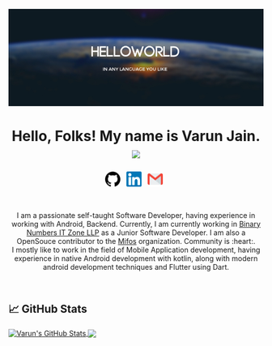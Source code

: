 <p align="center"><img src="https://github.com/varsvat/varsvat/blob/main/helloworldimage/46479049-d8a9c400-c80b-11e8-92a1-89fc10701f4a.jpg" alt="Hello world"></p>
<h1 align="center">Hello, Folks! My name is Varun Jain. <img src="https://media.giphy.com/media/hvRJCLFzcasrR4ia7z/giphy.gif" width="30px"></h1>
<p align="center">
<a href="https://github.com/varsvat"><img height="30" src="https://github.com/varsvat/varsvat/blob/main/icon/github.svg"></a>&nbsp;&nbsp;
<a href="https://www.linkedin.com/in/the-varun-jain/"><img height="30" src="https://github.com/varsvat/varsvat/blob/main/icon/linkedin.svg"></a>&nbsp;&nbsp;
<a href = "mailto: varunsanjeevjain@gmail.com"><img height="30" src="https://github.com/varsvat/varsvat/blob/main/icon/gmail.svg"></a>&nbsp;&nbsp;
</p>
<br>
<p align="center">I am a passionate self-taught Software Developer, having experience in working with Android, Backend. Currently, I am currently working in <a href="https://binarynumbers.io/">Binary Numbers IT Zone LLP</a> as a Junior Software Developer. I am also a OpenSouce contributor to the <a href="https://mifos.org/">Mifos</a> organization. Community is :heart:.  
<br>
 I mostly like to work in the field of Mobile Application development, having experience in native Android development with kotlin, along with modern android development techniques and Flutter using Dart.
</p>
<br>

## &#x1f4c8; GitHub Stats

<a href="https://github.com/varsvat/">
  <img align="center" src="https://github-readme-stats.vercel.app/api?username=varsvat&theme=algolia&show_icons=true&line_height=27&count_private=true&title_color=ffffff&text_color=c9cacc&icon_color=2bbc8a&bg_color=1d1f21" alt="Varun's GitHub Stats" />
</a>
<a href="https://github.com/varsvat/">
  <img align="center" src="https://github-readme-stats.vercel.app/api/top-langs/?username=varsvat&hide=java,html&title_color=ffffff&text_color=c9cacc&icon_color=2bbc8a&bg_color=1d1f21" />
</a>



<!--
**varsvat/varsvat** is a ✨ _special_ ✨ repository because its `README.md` (this file) appears on your GitHub profile.

Here are some ideas to get you started:

- 🔭 I’m currently working on ...
- 🌱 I’m currently learning ...
- 👯 I’m looking to collaborate on ...
- 🤔 I’m looking for help with ...
- 💬 Ask me about ...
- 📫 How to reach me: ...
- 😄 Pronouns: ...
- ⚡ Fun fact: ...
-->

